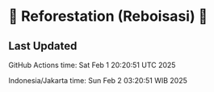 
# 🌳 Reforestation (Reboisasi) 🌲

## Last Updated

GitHub Actions time: Sat Feb  1 20:20:51 UTC 2025

Indonesia/Jakarta time: Sun Feb  2 03:20:51 WIB 2025
